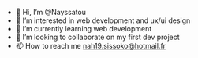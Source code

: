 - 👋 Hi, I’m @Nayssatou
- 👀 I’m interested in web development and ux/ui design
- 🌱 I’m currently learning web development
- 💞️ I’m looking to collaborate on my first dev project
- 📫 How to reach me nah19.sissoko@hotmail.fr

<!---
Nayssatou/Nayssatou is a ✨ special ✨ repository because its `README.md` (this file) appears on your GitHub profile.
You can click the Preview link to take a look at your changes.
--->
